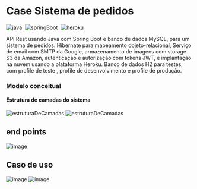 # Case Sistema de pedidos

![java](https://img.shields.io/badge/-java-05122A?style=flat&logo=java)&nbsp;
![springBoot](https://img.shields.io/badge/-springBoot-05122A?style=flat&logo=spring-boot)&nbsp;
[![heroku](https://img.shields.io/badge/-Heroku-05122A?style=flat&logo=heroku)](https://dashboard.heroku.com/apps/cafe-mania-app)&nbsp;



<p>
  API Rest usando Java com Spring Boot e banco de dados MySQL, para um sistema de pedidos. Hibernate para mapeamento objeto-relacional, Serviço de email com SMTP da Google, armazenamento de imagens com storage S3 da Amazon, autenticação e autorização com tokens JWT, e implantação na nuvem usando a plataforma Heroku.
  Banco de dados H2 para testes, com profile de teste , profile de desenvolvimento e profile de produção.
</p>

### Modelo conceitual 

#### Estrutura de camadas do sistema
![estruturaDeCamadas](https://user-images.githubusercontent.com/56891650/167047834-b82ac5da-bad6-4f34-9748-81df0521048d.png)
![estruturaDeCamadas](https://user-images.githubusercontent.com/56891650/167047875-d34b84a1-3c0f-49a2-8e0e-01b5b07ea333.png)

## end points
![image](https://user-images.githubusercontent.com/56891650/167048115-6b6e782d-1a84-4a5d-bd1f-ee50794d36b5.png)

## Caso de uso
![image](https://user-images.githubusercontent.com/56891650/167048288-fa1cf9e9-e44b-44d2-bc6e-ba56473b117d.png)
![image](https://user-images.githubusercontent.com/56891650/167048311-a6551713-3740-44e2-bdd0-c7bdb0f328e9.png)
